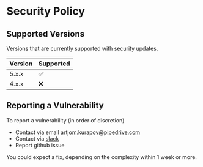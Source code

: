 # Security Policy

## Supported Versions

Versions that are currently supported with security updates.

| Version | Supported          |
| ------- | ------------------ |
| 5.x.x   | :white_check_mark: |
| 4.x.x   | :x:                |

## Reporting a Vulnerability

To report a vulnerability (in order of discretion)

- Contact via email artjom.kurapov@pipedrive.com
- Contact via [slack](http://gql-schema-registry.slack.com/)
- Report github issue

You could expect a fix, depending on the complexity within 1 week or more.

